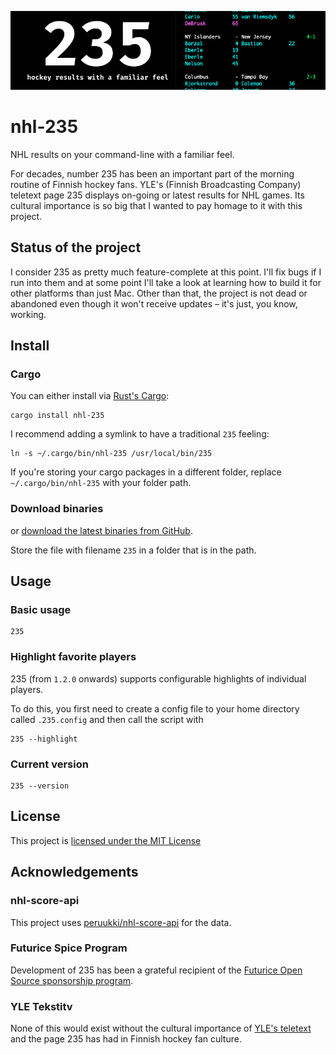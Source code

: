 ![235 - hockey results with a familiar feel](docs/nhl-235-banner.png)

# nhl-235

NHL results on your command-line with a familiar feel.

For decades, number 235 has been an important part of the morning routine of Finnish hockey fans. YLE's (Finnish Broadcasting Company) teletext page 235 displays on-going or latest results for NHL games. Its cultural importance is so big that I wanted to pay homage to it with this project.

## Status of the project

I consider 235 as pretty much feature-complete at this point. I'll fix bugs if I run into them and at some point I'll take a look at learning how to build it for other platforms than just Mac. Other than that, the project is not dead or abandoned even though it won't receive updates – it's just, you know, working.

## Install

### Cargo

You can either install via [Rust's Cargo](https://crates.io):

```
cargo install nhl-235
```

I recommend adding a symlink to have a traditional `235` feeling:

```
ln -s ~/.cargo/bin/nhl-235 /usr/local/bin/235
```

If you're storing your cargo packages in a different folder, replace `~/.cargo/bin/nhl-235` with your folder path.

### Download binaries

or [download the latest binaries from GitHub](https://github.com/Hamatti/nhl-235/releases/latest).

Store the file with filename `235` in a folder that is in the path.

## Usage

### Basic usage

```
235
```

### Highlight favorite players

235 (from `1.2.0` onwards) supports configurable highlights of individual players.

To do this, you first need to create a config file to your home directory called `.235.config` and then call the script with

```
235 --highlight
```

### Current version

```
235 --version
```

## License

This project is [licensed under the MIT License](LICENSE)

## Acknowledgements

### nhl-score-api

This project uses [peruukki/nhl-score-api](https://github.com/peruukki/nhl-score-api) for the data.

### Futurice Spice Program

Development of 235 has been a grateful recipient of the [Futurice Open Source sponsorship program](https://spiceprogram.org).

### YLE Tekstitv

None of this would exist without the cultural importance of [YLE's teletext](https://yle.fi/aihe/tekstitv) and the page 235 has had in Finnish hockey fan culture.
